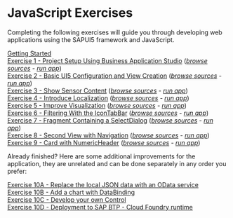# JavaScript Exercises

Completing the following exercises will guide you through developing web applications using the SAPUI5 framework and JavaScript.

[Getting Started](exercises/ex0/)<br>
[Exercise 1 - Project Setup Using Business Application Studio](exercises/ex1/) (*[browse sources](exercises/ex1/sensormanager/webapp) - [run app]()*)<br>
[Exercise 2 - Basic UI5 Configuration and  View Creation](exercises/ex2/) (*[browse sources](exercises/ex2/sensormanager/webapp) - [run app]()*)<br>
[Exercise 3 - Show Sensor Content](exercises/ex3/) (*[browse sources](exercises/ex3/sensormanager/webapp) - [run app]()*)<br>
[Exercise 4 - Introduce Localization](exercises/ex4/) (*[browse sources](exercises/ex4/sensormanager/webapp) - [run app]()*)<br>
[Exercise 5 - Improve Visualization](exercises/ex5/) (*[browse sources](exercises/ex5/sensormanager/webapp) - [run app]()*)<br>
[Exercise 6 - Filtering With the IconTabBar](exercises/ex6/) (*[browse sources](exercises/ex6/sensormanager/webapp) - [run app]()*)<br>
[Exercise 7 - Fragment Containing a SelectDialog](exercises/ex7/) (*[browse sources](exercises/ex7/sensormanager/webapp) - [run app]()*)<br>
[Exercise 8 - Second View with Navigation](exercises/ex8/) (*[browse sources](exercises/ex8/sensormanager/webapp) - [run app]()*)<br>
[Exercise 9 - Card with NumericHeader](exercises/ex9/) (*[browse sources](exercises/ex9/sensormanager/webapp) - [run app]()*)

Already finished? Here are some additional improvements for the application, they are unrelated and can be done separately in any order you prefer:<br>

[Exercise 10A - Replace the local JSON data with an OData service](exercises/ex10_A/)<br>
[Exercise 10B  - Add a chart with DataBinding](exercises/ex10_B/)<br>
[Exercise 10C  - Develop your own Control](exercises/ex10_C/)<br>
[Exercise 10D  - Deployment to SAP BTP - Cloud Foundry runtime](exercises/ex10_D/)
